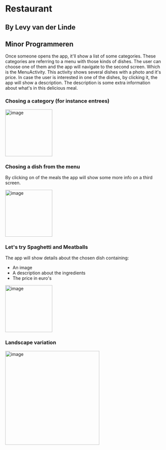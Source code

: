 # Restaurant
## By Levy van der Linde 
## Minor Programmeren

Once someone opens the app, it'll show a list of some categories. These categories are referring to a menu 
with those kinds of dishes.
The user can choose one of them and the app will navigate to the second screen. Which is the MenuActivity. 
This activity shows several dishes with a photo and it's price. In case the user is interested in one of the dishes, by clicking it, 
the app will show a description. The description is some extra information about what's in this delicious meal. 

### Chosing a category (for instance entrees)
<img width="150" alt="image" src="https://user-images.githubusercontent.com/47352487/58552703-58f5bd00-8213-11e9-9e91-0abbc52b2ba7.png">

### Chosing a dish from the menu
By clicking on of the meals the app will show some more info on a third screen.

<img width="150" alt="image" src="https://user-images.githubusercontent.com/47352487/58552785-86426b00-8213-11e9-930e-6ce49267262a.png">

### Let's try Spaghetti and Meatballs
The app will show details about the chosen dish containing:
- An image
- A description about the ingredients
- The price in euro's 

<img width="150" alt="image" src="https://user-images.githubusercontent.com/47352487/58552858-ad993800-8213-11e9-88dc-84c248acdda9.png">


### Landscape variation

<img width="300" alt="image" src="https://user-images.githubusercontent.com/47352487/58552981-ffda5900-8213-11e9-85ee-b69bafd91480.png">

